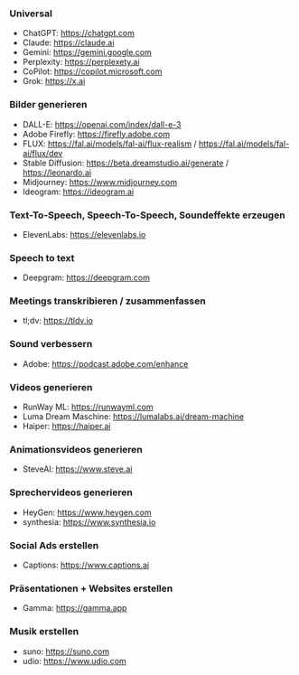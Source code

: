### Universal
- ChatGPT: https://chatgpt.com
- Claude: https://claude.ai
- Gemini: https://gemini.google.com
- Perplexity: https://perplexety.ai
- CoPilot: https://copilot.microsoft.com
- Grok: https://x.ai
    
### Bilder generieren
- DALL-E: https://openai.com/index/dall-e-3
- Adobe Firefly: https://firefly.adobe.com
- FLUX: https://fal.ai/models/fal-ai/flux-realism / https://fal.ai/models/fal-ai/flux/dev
- Stable Diffusion: https://beta.dreamstudio.ai/generate / https://leonardo.ai
- Midjourney: https://www.midjourney.com
- Ideogram: https://ideogram.ai
    
### Text-To-Speech, Speech-To-Speech, Soundeffekte erzeugen
- ElevenLabs: https://elevenlabs.io

### Speech to text
- Deepgram: https://deepgram.com
  
### Meetings transkribieren / zusammenfassen
- tl;dv: https://tldv.io

### Sound verbessern
- Adobe: https://podcast.adobe.com/enhance

### Videos generieren
- RunWay ML: https://runwayml.com
- Luma Dream Maschine: https://lumalabs.ai/dream-machine
- Haiper: https://haiper.ai
    
### Animationsvideos generieren
- SteveAI: https://www.steve.ai
    
### Sprechervideos generieren
- HeyGen: https://www.heygen.com
- synthesia: https://www.synthesia.io
    
### Social Ads erstellen
- Captions: https://www.captions.ai
    
### Präsentationen + Websites erstellen
- Gamma: https://gamma.app
    
### Musik erstellen
- suno: https://suno.com
- udio: https://www.udio.com